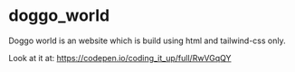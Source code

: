 # doggo_world
Doggo world is an website which is build using html and tailwind-css only.

Look at it at: https://codepen.io/coding_it_up/full/RwVGqQY
